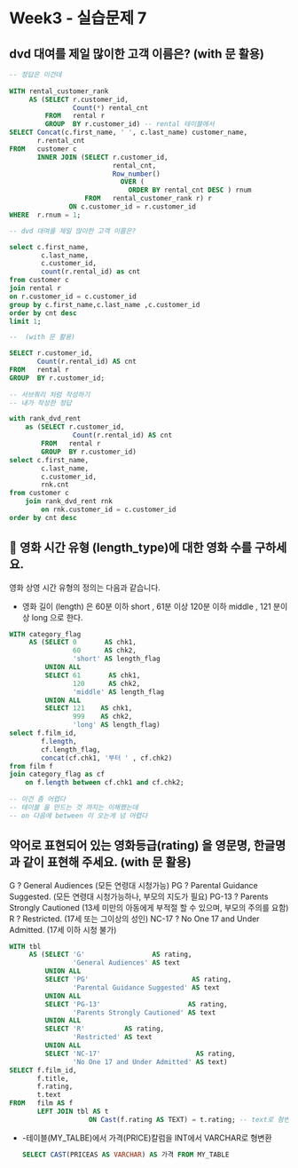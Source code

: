 # Week3 - 실습문제 7

## dvd 대여를 제일 많이한 고객 이름은?   (with 문 활용)

```sql
-- 정답은 이건데
 
WITH rental_customer_rank
     AS (SELECT r.customer_id,
                Count(*) rental_cnt
         FROM   rental r
         GROUP  BY r.customer_id) -- rental 테이블에서
SELECT Concat(c.first_name, ' ', c.last_name) customer_name,
       r.rental_cnt
FROM   customer c
       INNER JOIN (SELECT r.customer_id,
                          rental_cnt,
                          Row_number()
                            OVER (
                              ORDER BY rental_cnt DESC ) rnum
                   FROM   rental_customer_rank r) r
               ON c.customer_id = r.customer_id
WHERE  r.rnum = 1;
```

```sql
-- dvd 대여를 제일 많이한 고객 이름은?  

select c.first_name,
		c.last_name,
		c.customer_id,
		count(r.rental_id) as cnt
from customer c 
join rental r 
on r.customer_id = c.customer_id 
group by c.first_name,c.last_name ,c.customer_id 
order by cnt desc 
limit 1; 

--  (with 문 활용)

SELECT r.customer_id,
       Count(r.rental_id) AS cnt
FROM   rental r
GROUP  BY r.customer_id; 
        
-- 서브쿼리 처럼 작성하기 
-- 내가 작성한 정답

with rank_dvd_rent
	as (SELECT r.customer_id,
       			Count(r.rental_id) AS cnt
		FROM   rental r
		GROUP  BY r.customer_id)
select c.first_name,
		c.last_name,
		c.customer_id,
		rnk.cnt
from customer c 
	join rank_dvd_rent rnk 
		on rnk.customer_id = c.customer_id
order by cnt desc
```

## 📌 영화 시간 유형 (length_type)에 대한 영화 수를 구하세요.
영화 상영 시간 유형의 정의는 다음과 같습니다.

- 영화 길이 (length) 은 60분 이하 short , 61분 이상 120분 이하 middle , 121 분이상 long 으로 한다.

```sql
WITH category_flag
     AS (SELECT 0       AS chk1,
                60      AS chk2,
                'short' AS length_flag
         UNION ALL
         SELECT 61       AS chk1,
                120      AS chk2,
                'middle' AS length_flag
         UNION ALL
         SELECT 121    AS chk1,
                999    AS chk2,
                'long' AS length_flag)
select f.film_id,
		f.length,
		cf.length_flag,
		concat(cf.chk1, '부터 ' , cf.chk2) 
from film f 
join category_flag as cf 
	on f.length between cf.chk1 and cf.chk2;
	
-- 이건 좀 어렵다
-- 테이블 을 만드는 것 까지는 이해했는데
-- on 다음에 between 이 오는게 넘 어렵다
```

## 약어로 표현되어 있는 영화등급(rating) 을 영문명, 한글명과 같이 표현해 주세요. (with 문 활용)

G        ? General Audiences (모든 연령대 시청가능)
PG      ? Parental Guidance Suggested. (모든 연령대 시청가능하나, 부모의 지도가 필요)
PG-13 ? Parents Strongly Cautioned (13세 미만의 아동에게 부적절 할 수 있으며, 부모의 주의를 요함)
R         ? Restricted. (17세 또는 그이상의 성인)
NC-17 ? No One 17 and Under Admitted.  (17세 이하 시청 불가)

```sql
WITH tbl
     AS (SELECT 'G'                 AS rating,
                'General Audiences' AS text
         UNION ALL
         SELECT 'PG'                          AS rating,
                'Parental Guidance Suggested' AS text
         UNION ALL
         SELECT 'PG-13'                      AS rating,
                'Parents Strongly Cautioned' AS text
         UNION ALL
         SELECT 'R'          AS rating,
                'Restricted' AS text
         UNION ALL
         SELECT 'NC-17'                        AS rating,
                'No One 17 and Under Admitted' AS text)
SELECT f.film_id,
       f.title,
       f.rating,
       t.text
FROM   film AS f
       LEFT JOIN tbl AS t
                    ON Cast(f.rating AS TEXT) = t.rating; -- text로 형변환
```

- -테이블(MY_TALBE)에서 가격(PRICE)칼럼을 INT에서 VARCHAR로 형변환
    
    ```sql
    SELECT CAST(PRICEAS AS VARCHAR) AS 가격 FROM MY_TABLE
    ```